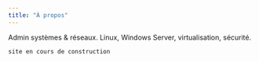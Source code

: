 ```yaml
---
title: "À propos"
---
```

Admin systèmes & réseaux. Linux, Windows Server, virtualisation, sécurité.

``` 
site en cours de construction
``` 
